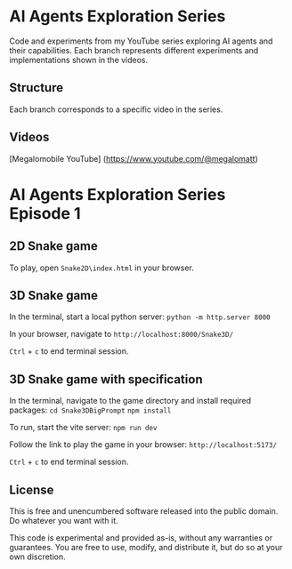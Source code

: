 # AI Agents Exploration Series

Code and experiments from my YouTube series exploring AI agents and their capabilities. Each branch represents different experiments and implementations shown in the videos.

## Structure
Each branch corresponds to a specific video in the series.

## Videos
[Megalomobile YouTube] (https://www.youtube.com/@megalomatt)

# AI Agents Exploration Series Episode 1

## 2D Snake game
To play, open `Snake2D\index.html` in your browser.

## 3D Snake game

In the terminal, start a local python server:
`python -m http.server 8000`

In your browser, navigate to `http://localhost:8000/Snake3D/`

`Ctrl` + `c` to end terminal session.

## 3D Snake game with specification

In the terminal, navigate to the game directory and install required packages:
`cd Snake3DBigPrompt`
`npm install`

To run, start the vite server:
`npm run dev`

Follow the link to play the game in your browser:
`http://localhost:5173/`

`Ctrl` + `c` to end terminal session.

## License
This is free and unencumbered software released into the public domain. Do whatever you want with it.

This code is experimental and provided as-is, without any warranties or guarantees. You are free to use, modify, and distribute it, but do so at your own discretion.